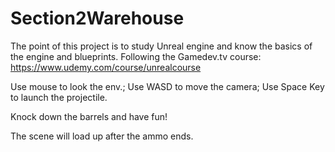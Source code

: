 # Section2Warehouse

The point of this project is to study Unreal engine and know the basics of the engine and blueprints. Following the Gamedev.tv course:  https://www.udemy.com/course/unrealcourse

Use mouse to look the env.;
Use WASD to move the camera;
Use Space Key to launch the projectile.

Knock down the barrels and have fun!

The scene will load up after the ammo ends.
